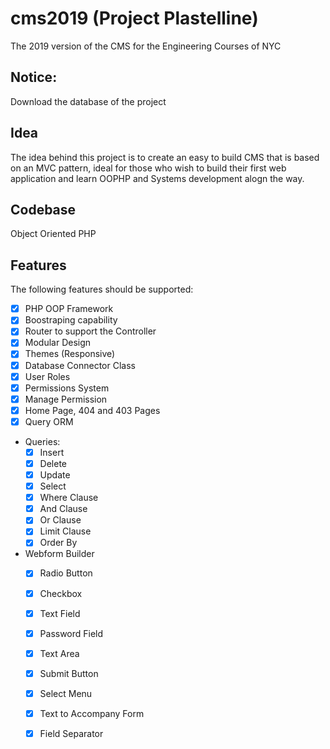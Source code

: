 # cms2019 (Project Plastelline) 
The 2019 version of the CMS for the Engineering Courses of NYC

## Notice: 
Download the database of the project

## Idea
The idea behind this project is to create an easy to build CMS that is based on an MVC pattern, ideal for those who wish to build their first web application and learn OOPHP and Systems development alogn the way. 

## Codebase
Object Oriented PHP

## Features 
The following features should be supported:
- [x] PHP OOP Framework
- [x] Boostraping capability 
- [x] Router to support the Controller 
- [x] Modular Design 
- [x] Themes (Responsive)
- [x] Database Connector Class 
- [x] User Roles
- [x] Permissions System
- [x] Manage Permission
- [x] Home Page, 404 and 403 Pages
- [x] Query ORM 
- Queries:
  - [x] Insert 
  - [x] Delete
  - [x] Update 
  - [x] Select 
  - [x] Where Clause 
  - [x] And Clause
  - [x] Or Clause 
  - [x] Limit Clause 
  - [x] Order By
- Webform Builder
  - [x] Radio Button
  - [x] Checkbox 
  - [x] Text Field
  - [x] Password Field
  - [x] Text Area
  - [x] Submit Button
  - [x] Select Menu 
  - [x] Text to Accompany Form 
  - [x] Field Separator
  
  
